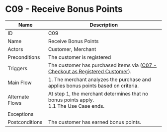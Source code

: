 # C09 - Receive Bonus Points

| Name | Description|
| -----| -----------|
|ID | C09|
|Name| Receive Bonus Points|
|Actors| Customer, Merchant|
|Preconditions| The customer is registered|
|Triggers| The customer has purchased items via ([C07 - Checkout as Registered Customer](C07-Checkout-As-Registered-Customer.md)).|
|Main Flow| 1. The merchant analyzes the purchase and applies bonus points based on criteria.<br/>|
|Alternate Flows| At step 1, the merchant determines that no bonus points apply.<br/>1.1 The Use Case ends.|
|Exceptions| |
|Postconditions| The customer has earned bonus points.|
